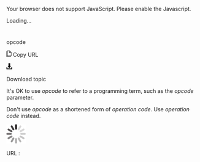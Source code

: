 Your browser does not support JavaScript. Please enable the Javascript.

Loading...

# 

opcode

![Copy URL](opcode_files/Copy.png)
Copy URL

![Download](opcode_files/Download.png)

Download topic

It's OK to use *opcode* to refer to a programming term, such as the *opcode* parameter. 

Don't use *opcode* as a shortened form of *operation code*. Use *operation code* instead.

![In progress](opcode_files/activity-large.gif)

URL :
